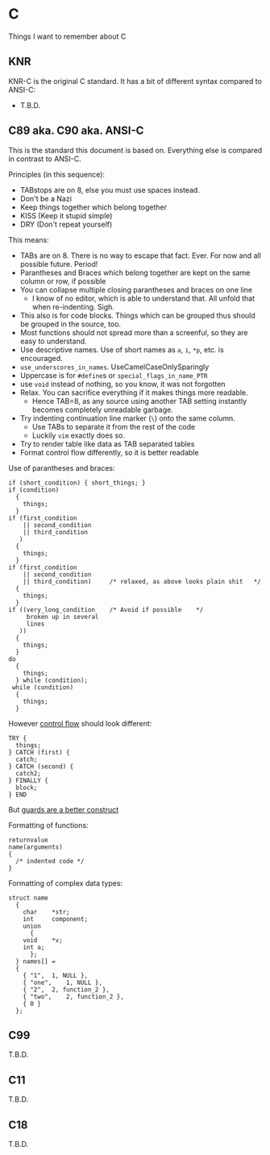 # C

Things I want to remember about C

## KNR

KNR-C is the original C standard.  It has a bit of different syntax compared to ANSI-C:

- T.B.D.

## C89 aka. C90 aka. ANSI-C

This is the standard this document is based on.   Everything else is compared in contrast to ANSI-C.

Principles (in this sequence):

- TABstops are on 8, else you must use spaces instead.
- Don't be a Nazi
- Keep things together which belong together
- KISS (Keep it stupid simple)
- DRY (Don't repeat yourself)

This means:

- TABs are on 8.  There is no way to escape that fact.  Ever.  For now and all possible future.  Period!
- Parantheses and Braces which belong together are kept on the same column or row, if possible
- You can collapse multiple closing parantheses and braces on one line
  - I know of no editor, which is able to understand that.  All unfold that when re-indenting.  Sigh.
- This also is for code blocks.  Things which can be grouped thus should be grouped in the source, too.
- Most functions should not spread more than a screenful, so they are easy to understand.
- Use descriptive names.  Use of short names as `a`, `i`, `*p`, etc. is encouraged.
- `use_underscores_in_names`.  UseCamelCaseOnlySparingly
- Uppercase is for `#define`s or `special_flags_in_name_PTR`
- use `void` instead of nothing, so you know, it was not forgotten
- Relax.  You can sacrifice everything if it makes things more readable.
  - Hence TAB=8, as any source using another TAB setting instantly becomes completely unreadable garbage.
- Try indenting continuation line marker (`\`) onto the same column.
  - Use TABs to separate it from the rest of the code
  - Luckily `vim` exactly does so.
- Try to render table like data as TAB separated tables
- Format control flow differently, so it is better readable

Use of parantheses and braces:

	if (short_condition) { short_things; }
	if (condition)
	  {
	    things;
	  }
	if (first_condition
	    || second_condition
	    || third_condition
	   )
	  {
	    things;
	  }
	if (first_condition
	    || second_condition
	    || third_condition)		/* relaxed, as above looks plain shit	*/
	  {
	    things;
	  }
	if ((very_long_condition	/* Avoid if possible	*/
	     broken up in several
	     lines
	   ))
	  {
	    things;
	  }
	do
	  {
	    things;
	  } while (condition);
	 while (condition)
	  {
	    things;
	  }

However [control flow](https://stackoverflow.com/a/47574378/490291) should look different:

	TRY {
	  things;
	} CATCH (first) {
	  catch;
	} CATCH (second) {
	  catch2;
	} FINALLY {
	  block;
	} END

But [guards are a better construct](https://github.com/CppCon/CppCon2015/blob/master/Presentations/Declarative%20Control%20Flow/Declarative%20Control%20Flow%20-%20Andrei%20Alexandrescu%20-%20CppCon%202015.pdf)

Formatting of functions:

	returnvalue
	name(arguments)
	{
	  /* indented code */
	}

Formatting of complex data types:

	struct name
	  {
	    char	*str;
	    int		component;
	    union
	      {
		void	*v;
		int	a;
	      };
	  } names[] =
	  {
	    { "1",	1, NULL },
	    { "one",	1, NULL },
	    { "2",	2, function_2 },
	    { "two",	2, function_2 },
	    { 0 }
	  };


## C99

T.B.D.

## C11

T.B.D.

## C18

T.B.D.

